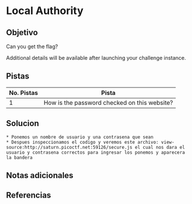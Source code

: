 # Local Authority

## Objetivo
Can you get the flag?

Additional details will be available after launching your challenge instance.

## Pistas

| No. Pistas | Pista                                        |
| ---------- | -------------------------------------------- |
| 1          | How is the password checked on this website? |


## Solucion
```
* Ponemos un nombre de usuario y una contrasena que sean
* Despues inspeccionamos el codigo y veremos este archivo: view-source:http://saturn.picoctf.net:59126/secure.js el cual nos dara el usuario y contrasena correctos para ingresar los ponemos y aparecera la bandera
```

## Notas adicionales

## Referencias